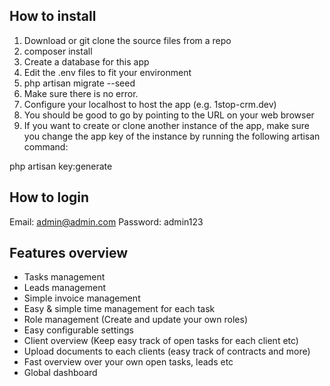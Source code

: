 
## How to install
1. Download or git clone the source files from a repo
2. composer install
3. Create a database for this app
3. Edit the .env files to fit your environment
4. php artisan migrate --seed
5. Make sure there is no error.
6. Configure your localhost to host the app (e.g. 1stop-crm.dev)
7. You should be good to go by pointing to the URL on your web browser
8. If you want to create or clone another instance of the app, make sure you change the app key of the instance by running the following artisan command:

php artisan key:generate

## How to login

Email: admin@admin.com
Password: admin123

## Features overview
- Tasks management
- Leads management
- Simple invoice management
- Easy & simple time management for each task
- Role management (Create and update your own roles)
- Easy configurable settings
- Client overview (Keep easy track of open tasks for each client etc)
- Upload documents to each clients (easy track of contracts and more)
- Fast overview over your own open tasks, leads etc
- Global dashboard
